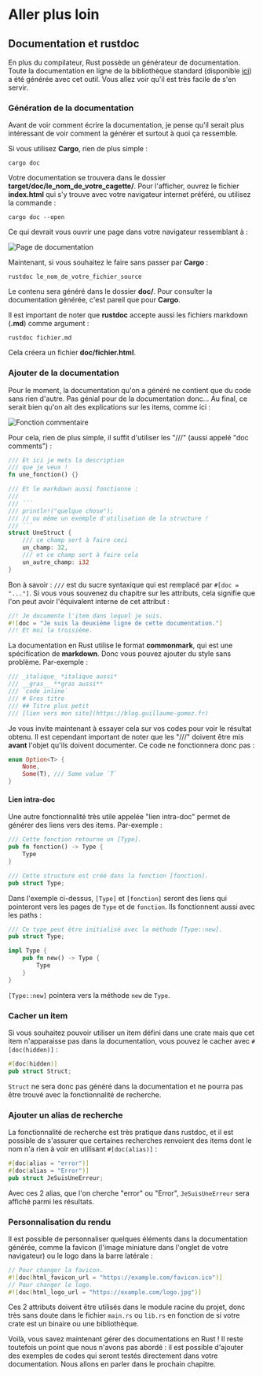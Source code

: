 # Aller plus loin

## Documentation et rustdoc

En plus du compilateur, Rust possède un générateur de documentation. Toute la documentation en ligne de la bibliothèque standard (disponible [ici](https://doc.rust-lang.org/stable/std/)) a été générée avec cet outil. Vous allez voir qu'il est très facile de s'en servir.

### Génération de la documentation

Avant de voir comment écrire la documentation, je pense qu'il serait plus intéressant de voir comment la générer et surtout à quoi ça ressemble.

Si vous utilisez __Cargo__, rien de plus simple :

```Shell
cargo doc
```

Votre documentation se trouvera dans le dossier __target/doc/le_nom_de_votre_cagette/__. Pour l'afficher, ouvrez le fichier __index.html__ qui s'y trouve avec votre navigateur internet préféré, ou utilisez la commande :

```Shell
cargo doc --open
```

Ce qui devrait vous ouvrir une page dans votre navigateur ressemblant à :

![Page de documentation](https://blog.guillaume-gomez.fr/blog/images/doc-page.png)

Maintenant, si vous souhaitez le faire sans passer par __Cargo__ :

```Shell
rustdoc le_nom_de_votre_fichier_source
```

Le contenu sera généré dans le dossier __doc/__. Pour consulter la documentation générée, c'est pareil que pour __Cargo__.

Il est important de noter que __rustdoc__ accepte aussi les fichiers markdown (__.md__) comme argument :

```Shell
rustdoc fichier.md
```

Cela créera un fichier __doc/fichier.html__.

### Ajouter de la documentation

Pour le moment, la documentation qu'on a généré ne contient que du code sans rien d'autre. Pas génial pour de la documentation donc... Au final, ce serait bien qu'on ait des explications sur les items, comme ici :

![Fonction commentaire](https://blog.guillaume-gomez.fr/blog/doc.png)

Pour cela, rien de plus simple, il suffit d'utiliser les "///" (aussi appelé "doc comments") :

```Rust
/// Et ici je mets la description
/// que je veux !
fn une_fonction() {}

/// Et le markdown aussi fonctionne :
/// 
/// ```
/// println!("quelque chose");
/// // ou même un exemple d'utilisation de la structure !
/// ```
struct UneStruct {
    /// ce champ sert à faire ceci
    un_champ: 32,
    /// et ce champ sert à faire cela
    un_autre_champ: i32
}
```

Bon à savoir : `///` est du sucre syntaxique qui est remplacé par `#[doc = "..."]`. Si vous vous souvenez du chapitre sur les attributs, cela signifie que l'on peut avoir l'équivalent interne de cet attribut :

```rust
//! Je documente l'item dans lequel je suis.
#![doc = "Je suis la deuxième ligne de cette documentation."]
//! Et moi la troisième.
```

La documentation en Rust utilise le format __commonmark__, qui est une spécification de __markdown__. Donc vous pouvez ajouter du style sans problème. Par-exemple :

```Rust
/// _italique_ *italique aussi*
/// __gras__ **gras aussi**
/// `code inline`
/// # Gros titre
/// ## Titre plus petit
/// [lien vers mon site](https://blog.guillaume-gomez.fr)
```

Je vous invite maintenant à essayer cela sur vos codes pour voir le résultat obtenu. Il est cependant important de noter que les "///" doivent être mis __avant__ l'objet qu'ils doivent documenter. Ce code ne fonctionnera donc pas :

```Rust
enum Option<T> {
    None,
    Some(T), /// Some value `T`
}
```

#### Lien intra-doc

Une autre fonctionnalité très utile appelée "lien intra-doc" permet de générer des liens vers des items. Par-exemple :

```rust
/// Cette fonction retourne un [Type].
pub fn fonction() -> Type {
    Type
}

/// Cette structure est créé dans la fonction [fonction].
pub struct Type;
```

Dans l'exemple ci-dessus, `[Type]` et `[fonction]` seront des liens qui pointeront vers les pages de `Type` et de `fonction`. Ils fonctionnent aussi avec les paths :

```rust
/// Ce type peut être initialisé avec la méthode [Type::new].
pub struct Type;

impl Type {
    pub fn new() -> Type {
        Type
    }
}
```

`[Type::new]` pointera vers la méthode `new` de `Type`.

### Cacher un item

Si vous souhaitez pouvoir utiliser un item défini dans une crate mais que cet item n'apparaisse pas dans la documentation, vous pouvez le cacher avec `#[doc(hidden)]` :

```rust
#[doc(hidden)]
pub struct Struct;
```

`Struct` ne sera donc pas généré dans la documentation et ne pourra pas être trouvé avec la fonctionnalité de recherche.

### Ajouter un alias de recherche

La fonctionnalité de recherche est très pratique dans rustdoc, et il est possible de s'assurer que certaines recherches renvoient des items dont le nom n'a rien à voir en utilisant `#[doc(alias)]` :

```rust
#[doc(alias = "error")]
#[doc(alias = "Error")]
pub struct JeSuisUneErreur;
```

Avec ces 2 alias, que l'on cherche "error" ou "Error", `JeSuisUneErreur` sera affiché parmi les résultats.

### Personnalisation du rendu

Il est possible de personnaliser quelques éléments dans la documentation générée, comme la favicon (l'image miniature dans l'onglet de votre navigateur) ou le logo dans la barre latérale :

```rust
// Pour changer la favicon.
#![doc(html_favicon_url = "https://example.com/favicon.ico")]
// Pour changer le logo.
#![doc(html_logo_url = "https://example.com/logo.jpg")]
```

Ces 2 attributs doivent être utilisés dans le module racine du projet, donc très sans doute dans le fichier `main.rs` ou `lib.rs` en fonction de si votre crate est un binaire ou une bibliothèque.

Voilà, vous savez maintenant gérer des documentations en Rust ! Il reste toutefois un point que nous n'avons pas abordé : il est possible d'ajouter des exemples de codes qui seront testés directement dans votre documentation. Nous allons en parler dans le prochain chapitre.
